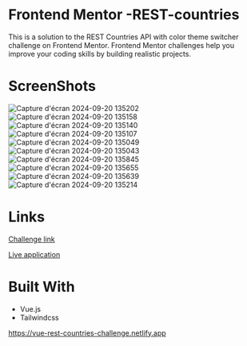 
# Frontend Mentor -REST-countries
 
This is a solution to the REST Countries API with color theme switcher challenge on Frontend Mentor. Frontend Mentor challenges help you improve your coding skills by building realistic projects.

# ScreenShots

![Capture d'écran 2024-09-20 135202](https://github.com/user-attachments/assets/6f1a4ade-d194-4a3f-8946-715f3055f370)
![Capture d'écran 2024-09-20 135158](https://github.com/user-attachments/assets/adad3138-2f9e-425c-bcc6-c8ca1d8246f5)
![Capture d'écran 2024-09-20 135140](https://github.com/user-attachments/assets/c9d8d5bb-f96e-4aa1-9716-d84422d6a1d9)
![Capture d'écran 2024-09-20 135107](https://github.com/user-attachments/assets/a874f6e8-407a-463d-85ba-c35cb204ec11)
![Capture d'écran 2024-09-20 135049](https://github.com/user-attachments/assets/7ffa3c9f-4185-4711-ad7a-55314bca8798)
![Capture d'écran 2024-09-20 135043](https://github.com/user-attachments/assets/ea20cafb-6d59-4145-8f1d-ad7ef30da2da)
![Capture d'écran 2024-09-20 135845](https://github.com/user-attachments/assets/d7536d12-ab43-42be-ae45-6329565195f5)
![Capture d'écran 2024-09-20 135655](https://github.com/user-attachments/assets/86e9ec90-fb75-4d84-9aa8-706a0d1b82a6)
![Capture d'écran 2024-09-20 135639](https://github.com/user-attachments/assets/9923b552-487b-4b89-805c-1cd9603414a2)
![Capture d'écran 2024-09-20 135214](https://github.com/user-attachments/assets/df2bf6d7-f46f-40ef-a7f0-76570ea3e173)

# Links

[ Challenge link ](https://www.frontendmentor.io/challenges/rest-countries-api-with-color-theme-switcher-5cacc469fec04111f7b848ca)


[ Live application ](https://vue-rest-countries-challenge.netlify.app)

# Built With

* Vue.js
* Tailwindcss
  













https://vue-rest-countries-challenge.netlify.app
